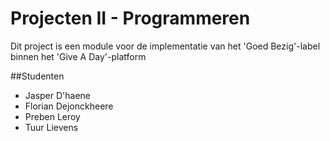 # Projecten II - Programmeren

Dit project is een module voor de implementatie van het 'Goed Bezig'-label binnen het 'Give A Day'-platform

##Studenten
- Jasper D'haene
- Florian Dejonckheere
- Preben Leroy
- Tuur Lievens
